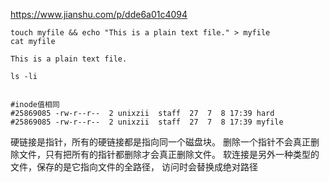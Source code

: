 https://www.jianshu.com/p/dde6a01c4094

```shell
touch myfile && echo "This is a plain text file." > myfile
cat myfile

This is a plain text file.
```

```
ls -li


#inode值相同
#25869085 -rw-r--r--  2 unixzii  staff  27  7  8 17:39 hard
#25869085 -rw-r--r--  2 unixzii  staff  27  7  8 17:39 myfile
```

硬链接是指针，所有的硬链接都是指向同一个磁盘块。 删除一个指针不会真正删除文件，只有把所有的指针都删除才会真正删除文件。 软连接是另外一种类型的文件，保存的是它指向文件的全路径， 访问时会替换成绝对路径
